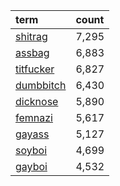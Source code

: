 | term                                                  | count   |
|:------------------------------------------------------|:--------|
| [shitrag](https://en.wiktionary.org/wiki/shitrag)     | 7,295   |
| [assbag](https://en.wiktionary.org/wiki/assbag)       | 6,883   |
| [titfucker](https://en.wiktionary.org/wiki/titfucker) | 6,827   |
| [dumbbitch](https://en.wiktionary.org/wiki/dumbbitch) | 6,430   |
| [dicknose](https://en.wiktionary.org/wiki/dicknose)   | 5,890   |
| [femnazi](https://en.wiktionary.org/wiki/femnazi)     | 5,617   |
| [gayass](https://en.wiktionary.org/wiki/gayass)       | 5,127   |
| [soyboi](https://en.wiktionary.org/wiki/soyboi)       | 4,699   |
| [gayboi](https://en.wiktionary.org/wiki/gayboi)       | 4,532   |